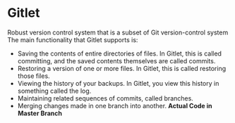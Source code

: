 # Gitlet
Robust version control system that is a subset of Git version-control system
The main functionality that Gitlet supports is:
- Saving the contents of entire directories of files. In Gitlet, this is called committing, and the saved contents themselves are called commits.
- Restoring a version of one or more files. In Gitlet, this is called restoring those files.
- Viewing the history of your backups. In Gitlet, you view this history in something called the log.
- Maintaining related sequences of commits, called branches.
- Merging changes made in one branch into another.
**Actual Code in Master Branch**
